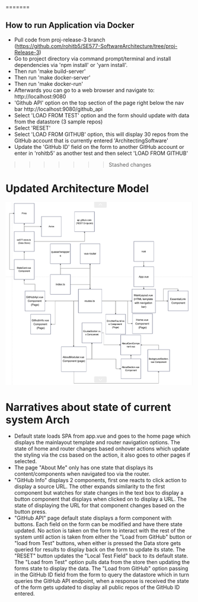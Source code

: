 
=======
## How to run Application via Docker
- Pull code from proj-release-3 branch (https://github.com/rohitb5/SE577-SoftwareArchitecture/tree/proj-Release-3) 
- Go to project directory via command prompt/terminal and install dependencies via 'npm install' or 'yarn install'.
- Then run 'make build-server'
- Then run 'make docker-server'
- Then run 'make docker-run'
- Afterwards you can go to a web browser and navigate to: 
    http://localhost:9080 
- 'Github API' option on the top section of the page right below the nav bar http://localhost:9080/github_api
- Select 'LOAD FROM TEST' option and the form should update with data from the datastore (3 sample repos)
- Select 'RESET'
- Select 'LOAD FROM GITHUB' option, this will display 30 repos from the GitHub account that is currently entered 'ArchitectingSoftware'
- Update the 'GitHub ID' field on the form to another GitHub account or enter in 'rohitb5' as another test and then select 'LOAD FROM GITHUB'
>>>>>>> Stashed changes

# Updated Architecture Model 
![Screenshot](RefArchDiagram.png "Architecture Model")

# Narratives about state of current system Arch
- Default state loads SPA from app.vue and goes to the home page which displays the mainlayout template and router navigation options. The state of home and router changes based onhover actions which update the styling via the css based on the action, it also goes to other pages if selected. 
- The page "About Me" only has one state that displays its content/components when navigated too via the router.
- "GitHub Info" displays 2 components, first one reacts to click action to display a source URL. The other expands similarity to the first component but watches for state changes in the text box to display a button component that displays when clicked on to display a URL. The state of displaying the URL for that component changes based on the button press. 
- "GitHub API" page default state displays a form component with buttons. Each field on the form can be modified and have there state updated. No action is taken on the form to interact with the rest of the system until action is taken from either the "Load from GitHub" button or "load from Test" buttons, when either is pressed the Data store gets queried for results to display back on the form to update its state. The "RESET" button updates the "Local Test Field" back to its default state. The "Load from Test" option pulls data from the store then updating the forms state to display the data. The "Load from GitHub" option passing in the GitHub ID field from the form to query the datastore which in turn queries the GitHub API endpoint, when a response is received the state of the form gets updated to display all public repos of the GitHub ID entered. 
